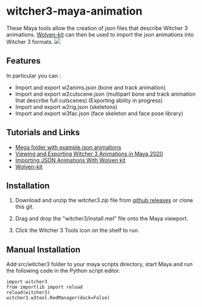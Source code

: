 # witcher3-maya-animation
These Maya tools allow the creation of json files that describe Witcher 3 animations. [Wolven-kit](https://github.com/Traderain/Wolven-kit) can then be used to import the json animations into Witcher 3 formats.
![](https://i.imgur.com/KM1cfrR.jpg)

## Features

In particular you can : 
- Import and export w2anims.json (bone and track animation)
- Import and export w2cutscene.json (multipart bone and track animation that describe full cutscenes) (Exporting ability in progress)
- Import and export w2rig.json (skeletons)
- Import and export w3fac.json (face skeleton and face pose library)


## Tutorials and Links
- [Mega folder with example json animations](https://mega.nz/folder/KMBHBQzZ#aLQCsUk0OZ50QSCJzWeuIw)
- [Viewing and Exporting Witcher 3 Animations in Maya 2020](https://github.com/dingdio/witcher3-maya-animation/wiki/Viewing-and-Exporting-Witcher-3-Animations-in-Maya-2020)
- [Importing JSON Animations With Wolven kit](https://github.com/dingdio/witcher3-maya-animation/wiki/Importing-JSON-Animations-With-Wolven-kit)
- [Wolven-kit](https://github.com/Traderain/Wolven-kit)

## Installation

1. Download and unzip the *witcher3.zip* file from [github releases](https://github.com/dingdio/witcher3-maya-animation/releases) or clone this git.

2. Drag and drop the "witcher3/install.mel" file onto the Maya viewport.

3. Click the Witcher 3 Tools icon on the shelf to run.


## Manual Installation

Add src/witcher3 folder to your maya scripts directory, start Maya and run the following code in the Python script editor.

```
import witcher3
from importlib import reload
reload(witcher3)
witcher3.w3tool.RedManager(dock=False)
```


